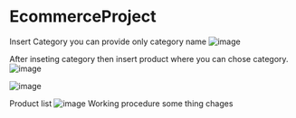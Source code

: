 # EcommerceProject
Insert Category  you can provide only category name
![image](https://user-images.githubusercontent.com/31030260/88461257-db374b00-cec3-11ea-8be3-607ad8b014be.png)

After inseting category then insert product where you can chose category.
![image](https://user-images.githubusercontent.com/31030260/88461191-4b919c80-cec3-11ea-9a4c-dd6ebde365f5.png)

![image](https://user-images.githubusercontent.com/31030260/88460984-24869b00-cec2-11ea-94e9-94321eb7c957.png)


Product list
![image](https://user-images.githubusercontent.com/31030260/88461446-606f2f80-cec5-11ea-869b-c255c6535c13.png)
Working procedure some thing chages
